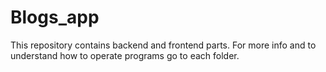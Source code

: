 # Blogs_app

This repository contains backend and frontend parts. For more info and to understand how to operate programs go to each folder.
